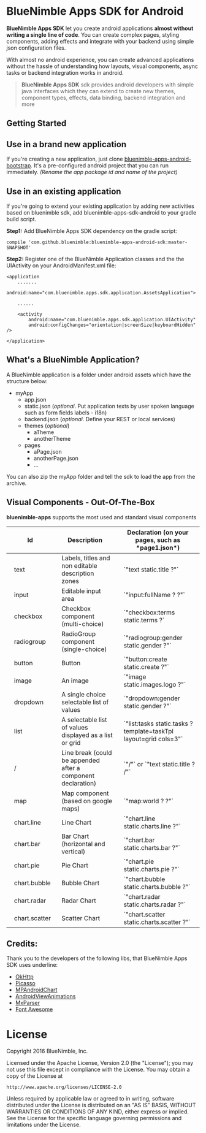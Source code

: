 # BlueNimble Apps SDK for Android

**BlueNimble Apps SDK** let you create android applications **almost without writing a single line of code**. You can create complex pages, styling components, adding effects and integrate with your backend using simple json configuration files.

With almost no android experience, you can create advanced applications without the hassle of understanding how layouts, visual components, async tasks or backend integration works in android.

> **BlueNimble Apps SDK** sdk provides android developers with simple java interfaces which they can extend to create new themes, component types, effects, data binding, backend integration and more

Getting Started
-----

## Use in a brand new application
If you're creating a new application, just clone <a href="https://github.com/bluenimble/bluenimble-apps-android-bootstrap" target="_blank"> bluenimble-apps-android-bootstrap</a>. It's a pre-configured android project that you can run immediately. *(Rename the app package id and name of the project)*

## Use in an existing application
If you're going to extend your existing application by adding new activities based on bluenimble sdk, add bluenimble-apps-sdk-android to your gradle build script.

**Step1:**
Add BlueNimble Apps SDK dependency on the gradle script:
```
compile 'com.github.bluenimble:bluenimble-apps-android-sdk:master-SNAPSHOT'
```

**Step2:**
Register one of the BlueNimble Application classes and the the UIActivity on your AndroidManifest.xml file:
```
<application
	.......
	android:name="com.bluenimble.apps.sdk.application.AssetsApplication">

	......

	<activity
		android:name="com.bluenimble.apps.sdk.application.UIActivity"
		android:configChanges="orientation|screenSize|keyboardHidden" />

</application>
```

What's a BlueNimble Application?
-----

A BlueNimble application is a folder under android assets which have the structure below:

- myApp
  - app.json
  - static.json (*optional*. Put application texts by user spoken language such as form fields labels - i18n)
  - backend.json (*optional*. Define your REST or local services)
  - themes (*optional*)
    - aTheme
    - anotherTheme
  - pages 
    - aPage.json
	- anotherPage.json
	- ...

You can also zip the myApp folder and tell the sdk to load the app from the archive. 
	
Visual Components - Out-Of-The-Box
-----

**bluenimble-apps** supports the most used and standard visual components
<table>
	<thead>
		<tr style="border: 0px;">
			<th>Id</th>
			<th>Description</th>
			<th>Declaration (on your pages, such as *page1.json*)</th>
		</tr>
	</thead>
	<tbody>
		<tr style="border: 0px;">
			<td style="border: 0px; padding-left: 20px;">text</td>
			<td style="border: 0px; padding-left: 20px;">Labels, titles and non editable description zones</td>
			<td style="border: 0px; padding-left: 20px;">`"text static.title ?"`</td>
		</tr>
		<tr style="border: 0px;">
			<td style="border: 0px; padding-left: 20px;">input</td>
			<td style="border: 0px; padding-left: 20px;">Editable input area</td>
			<td style="border: 0px; padding-left: 20px;">`"input:fullName ? ?"`</td>
		</tr>
		<tr style="border: 0px;">
			<td style="border: 0px; padding-left: 20px;">checkbox</td>
			<td style="border: 0px; padding-left: 20px;">Checkbox component (multi-choice)</td>
			<td style="border: 0px; padding-left: 20px;">`"checkbox:terms static.terms ?`</td>		
</tr>
		<tr style="border: 0px;">
			<td style="border: 0px; padding-left: 20px;">radiogroup</td>
			<td style="border: 0px; padding-left: 20px;">RadioGroup component (single-choice)</td>
			<td style="border: 0px; padding-left: 20px;">`"radiogroup:gender static.gender ?"`</td>
		</tr>
		<tr style="border: 0px;">
			<td style="border: 0px; padding-left: 20px;">button</td>
			<td style="border: 0px; padding-left: 20px;">Button</td>
			<td style="border: 0px; padding-left: 20px;">`"button:create static.create ?"`</td>
		</tr>
		<tr style="border: 0px;">
			<td style="border: 0px; padding-left: 20px;">image</td>
			<td style="border: 0px; padding-left: 20px;">An image</td>
			<td style="border: 0px; padding-left: 20px;">`"image static.images.logo ?"`</td>
		</tr>
		<tr style="border: 0px;">
			<td style="border: 0px; padding-left: 20px;">dropdown</td>
			<td style="border: 0px; padding-left: 20px;">A single choice selectable list of values</td>
			<td style="border: 0px; padding-left: 20px;">`"dropdown:gender static.gender ?"`</td>
		</tr>
		<tr style="border: 0px;">
			<td style="border: 0px; padding-left: 20px;">list</td>
			<td style="border: 0px; padding-left: 20px;">A selectable list of values displayed as a list or grid</td>
			<td style="border: 0px; padding-left: 20px;">`"list:tasks static.tasks ? template=taskTpl layout=grid cols=3"`</td>
		</tr>
		<tr style="border: 0px;">
			<td style="border: 0px; padding-left: 20px;">/</td>
			<td style="border: 0px; padding-left: 20px;">Line break (could be appended after a component declaration)</td>
			<td style="border: 0px; padding-left: 20px;">`"/"` or `"text static.title ? /"`</td>
		</tr>
		<tr style="border: 0px;">
			<td style="border: 0px; padding-left: 20px;">map</td>
			<td style="border: 0px; padding-left: 20px;">Map component (based on google maps)</td>
			<td style="border: 0px; padding-left: 20px;">`"map:world ? ?"`</td>
		</tr>
		<tr style="border: 0px;">
			<td style="border: 0px; padding-left: 20px;">chart.line</td>
			<td style="border: 0px; padding-left: 20px;">Line Chart</td>
			<td style="border: 0px; padding-left: 20px;">`"chart.line static.charts.line ?"`</td>
		</tr>
		<tr style="border: 0px;">
			<td style="border: 0px; padding-left: 20px;">chart.bar</td>
			<td style="border: 0px; padding-left: 20px;">Bar Chart (horizontal and vertical)</td>
			<td style="border: 0px; padding-left: 20px;">`"chart.bar static.charts.bar ?"`</td>
		</tr>
		<tr style="border: 0px;">
			<td style="border: 0px; padding-left: 20px;">chart.pie</td>
			<td style="border: 0px; padding-left: 20px;">Pie Chart</td>
			<td style="border: 0px; padding-left: 20px;">`"chart.pie static.charts.pie ?"`</td>
		</tr>
		<tr style="border: 0px;">
			<td style="border: 0px; padding-left: 20px;">chart.bubble</td>
			<td style="border: 0px; padding-left: 20px;">Bubble Chart</td>
			<td style="border: 0px; padding-left: 20px;">`"chart.bubble static.charts.bubble ?"`</td>
		</tr>
		<tr style="border: 0px;">
			<td style="border: 0px; padding-left: 20px;">chart.radar</td>
			<td style="border: 0px; padding-left: 20px;">Radar Chart</td>
			<td style="border: 0px; padding-left: 20px;">`"chart.radar static.charts.radar ?"`</td>
		</tr>
		<tr style="border: 0px;">
			<td style="border: 0px; padding-left: 20px;">chart.scatter</td>
			<td style="border: 0px; padding-left: 20px;">Scatter Chart</td>
			<td style="border: 0px; padding-left: 20px;">`"chart.scatter static.charts.scatter ?"`</td>
		</tr>
	</tbody>
</table>


## Credits:
Thank you to the developers of the following libs, that BlueNimble Apps SDK uses underline:
<ul>
	<li>
		<a href="https://github.com/square/okhttp" target="_blank">OkHttp</a>
	</li>
	<li>
		<a href="https://github.com/square/picasso" target="_blank">Picasso</a>
	</li>
	<li>
		<a href="https://github.com/PhilJay/MPAndroidChart" target="_blank">MPAndroidChart</a>
	</li>
	<li>
		<a href="https://github.com/daimajia/AndroidViewAnimations" target="_blank">AndroidViewAnimations</a>
	</li>
	<li>
		<a href="http://mathparser.org/" target="_blank">MxParser</a>
	</li>
	<li>
		<a href="http://fontawesome.io/icons/" target="_blank">Font Awesome</a>
	</li>
</ul>

License
=======
Copyright 2016 BlueNimble, Inc.

Licensed under the Apache License, Version 2.0 (the "License");
you may not use this file except in compliance with the License.
You may obtain a copy of the License at

    http://www.apache.org/licenses/LICENSE-2.0

Unless required by applicable law or agreed to in writing, software
distributed under the License is distributed on an "AS IS" BASIS,
WITHOUT WARRANTIES OR CONDITIONS OF ANY KIND, either express or implied.
See the License for the specific language governing permissions and
limitations under the License.
